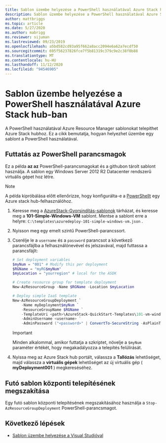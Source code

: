 ```yaml
---
title: Sablon üzembe helyezése a PowerShell használatával Azure Stack hub-ban
description: Sablon üzembe helyezése a PowerShell használatával Azure Stack hub-ban.
author: mattbriggs
ms.topic: article
ms.date: 5/27/2020
ms.author: mabrigg
ms.reviewer: sijuman
ms.lastreviewed: 09/23/2019
ms.openlocfilehash: a5bd582cd93a95f662a8acc2094e6a62a7ecdf50
ms.sourcegitcommit: 695f56237826fce7f5b81319c379c9e2c38f0b88
ms.translationtype: MT
ms.contentlocale: hu-HU
ms.lasthandoff: 11/12/2020
ms.locfileid: "94546905"
---
```

# <a name="deploy-a-template-using-powershell-in-azure-stack-hub"></a>Sablon üzembe helyezése a PowerShell használatával Azure Stack hub-ban

A PowerShell használatával Azure Resource Manager sablonokat telepíthet Azure Stack hubhoz. Ez a cikk bemutatja, hogyan helyezhet üzembe egy sablont a PowerShell használatával.

## <a name="run-az-powershell-cmdlets"></a>Futtatás az PowerShell parancsmagok

Ez a példa **az az** PowerShell-parancsmagokat és a githubon tárolt sablont használja. A sablon egy Windows Server 2012 R2 Datacenter rendszerű virtuális gépet hoz létre.

>[!NOTE]
> A példa kipróbálása előtt ellenőrizze, hogy konfigurálta-e a [PowerShellt](azure-stack-powershell-configure-user.md) egy Azure stack hub-felhasználóhoz.

1. Keresse meg a [AzureStack-Gyorsindítás-sablonok](https://aka.ms/AzureStackGitHub) tárházat, és keresse meg a **101-Simple-Windows-VM** sablont. Mentse a sablont erre a helyre: `C:\templates\azuredeploy-101-simple-windows-vm.json` .
2. Nyisson meg egy emelt szintű PowerShell-parancssort.
3. Cserélje le a `username` és a `password` parancsot a következő parancsfájlba a felhasználónevével és jelszavával, majd futtassa a parancsfájlt:

    ```powershell
    # Set deployment variables
    $myNum = "001" # Modify this per deployment
    $RGName = "myRG$myNum"
    $myLocation = "yourregion" # local for the ASDK

    # Create resource group for template deployment
    New-AzResourceGroup -Name $RGName -Location $myLocation

    # Deploy simple IaaS template
    New-AzResourceGroupDeployment `
        -Name myDeployment$myNum `
        -ResourceGroupName $RGName `
        -TemplateUri <path>\AzureStack-QuickStart-Templates\101-vm-windows-create\azuredeploy.json `
        -AdminUsername <username> `
        -AdminPassword ("<password>" | ConvertTo-SecureString -AsPlainText -Force)
    ```

    >[!IMPORTANT]
    > Minden alkalommal, amikor futtatja a szkriptet, növelje a `$myNum` paraméter értékét, hogy megakadályozza a telepítés felülírását.

4. Nyissa meg az Azure Stack hub portált, válassza a **Tallózás** lehetőséget, majd válassza a  **virtuális gépek** lehetőséget az új virtuális gép ( **myDeployment001** ) megkereséséhez.

## <a name="cancel-a-running-template-deployment"></a>Futó sablon központi telepítésének megszakítása

Egy futó sablon központi telepítésének megszakításához használja a `Stop-AzResourceGroupDeployment` PowerShell-parancsmagot.

## <a name="next-steps"></a>Következő lépések

- [Sablon üzembe helyezése a Visual Studióval](azure-stack-deploy-template-visual-studio.md)
